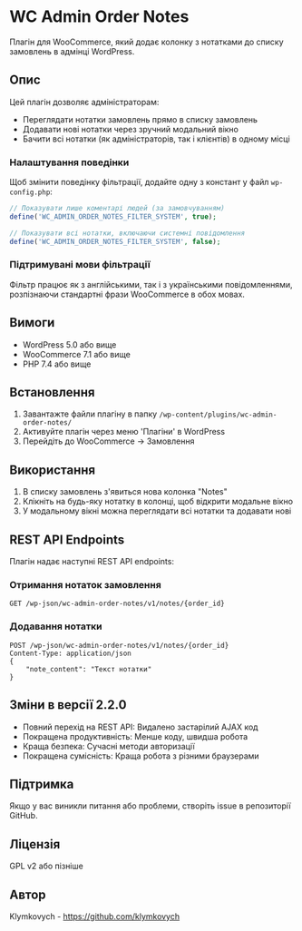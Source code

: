 # WC Admin Order Notes

Плагін для WooCommerce, який додає колонку з нотатками до списку замовлень в адмінці WordPress.

## Опис

Цей плагін дозволяє адміністраторам:
- Переглядати нотатки замовлень прямо в списку замовлень
- Додавати нові нотатки через зручний модальний вікно
- Бачити всі нотатки (як адміністраторів, так і клієнтів) в одному місці


### Налаштування поведінки

Щоб змінити поведінку фільтрації, додайте одну з констант у файл `wp-config.php`:

```php
// Показувати лише коментарі людей (за замовчуванням)
define('WC_ADMIN_ORDER_NOTES_FILTER_SYSTEM', true);

// Показувати всі нотатки, включаючи системні повідомлення
define('WC_ADMIN_ORDER_NOTES_FILTER_SYSTEM', false);
```

### Підтримувані мови фільтрації

Фільтр працює як з англійськими, так і з українськими повідомленнями, розпізнаючи стандартні фрази WooCommerce в обох мовах.

## Вимоги

- WordPress 5.0 або вище
- WooCommerce 7.1 або вище
- PHP 7.4 або вище

## Встановлення

1. Завантажте файли плагіну в папку `/wp-content/plugins/wc-admin-order-notes/`
2. Активуйте плагін через меню 'Плагіни' в WordPress
3. Перейдіть до WooCommerce → Замовлення

## Використання

1. В списку замовлень з'явиться нова колонка "Notes"
2. Клікніть на будь-яку нотатку в колонці, щоб відкрити модальне вікно
3. У модальному вікні можна переглядати всі нотатки та додавати нові

## REST API Endpoints

Плагін надає наступні REST API endpoints:

### Отримання нотаток замовлення
```
GET /wp-json/wc-admin-order-notes/v1/notes/{order_id}
```

### Додавання нотатки
```
POST /wp-json/wc-admin-order-notes/v1/notes/{order_id}
Content-Type: application/json
{
    "note_content": "Текст нотатки"
}
```

## Зміни в версії 2.2.0

- Повний перехід на REST API: Видалено застарілий AJAX код
- Покращена продуктивність: Менше коду, швидша робота
- Краща безпека: Сучасні методи авторизації
- Покращена сумісність: Краща робота з різними браузерами


## Підтримка

Якщо у вас виникли питання або проблеми, створіть issue в репозиторії GitHub.

## Ліцензія

GPL v2 або пізніше

## Автор

Klymkovych - https://github.com/klymkovych 

